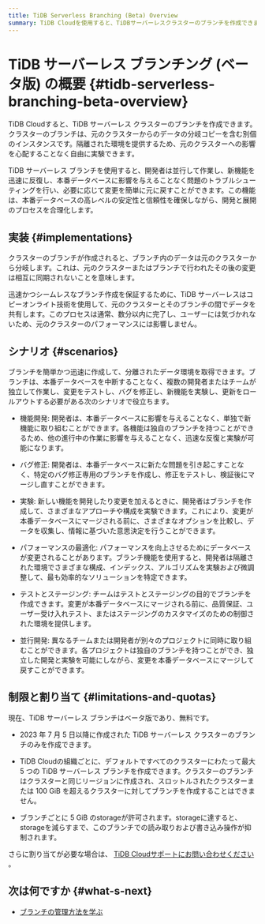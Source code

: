 ```yaml
---
title: TiDB Serverless Branching (Beta) Overview
summary: TiDB Cloudを使用すると、TiDBサーバーレスクラスターのブランチを作成できます。ブランチは元のクラスターからのデータの分岐コピーを含む別個のインスタンスで、隔離された環境を提供します。開発者はブランチを使用して新機能を迅速に反復し、本番データベースに影響を与えることなく問題のトラブルシューティングを行い、変更を簡単に元に戻すことができます。現在、TiDBサーバーレスブランチはベータ版であり、無料です。2023年7月5日以降に作成されたTiDBサーバーレスクラスターのブランチのみを作成できます。また、各ブランチには5 GiBのstorageが許可されます。
---
```


# TiDB サーバーレス ブランチング (ベータ版) の概要 {#tidb-serverless-branching-beta-overview}

TiDB Cloudすると、TiDB サーバーレス クラスターのブランチを作成できます。クラスターのブランチは、元のクラスターからのデータの分岐コピーを含む別個のインスタンスです。隔離された環境を提供するため、元のクラスターへの影響を心配することなく自由に実験できます。

TiDB サーバーレス ブランチを使用すると、開発者は並行して作業し、新機能を迅速に反復し、本番データベースに影響を与えることなく問題のトラブルシューティングを行い、必要に応じて変更を簡単に元に戻すことができます。この機能は、本番データベースの高レベルの安定性と信頼性を確保しながら、開発と展開のプロセスを合理化します。

## 実装 {#implementations}

クラスターのブランチが作成されると、ブランチ内のデータは元のクラスターから分岐します。これは、元のクラスターまたはブランチで行われたその後の変更は相互に同期されないことを意味します。

迅速かつシームレスなブランチ作成を保証するために、TiDB サーバーレスはコピーオンライト技術を使用して、元のクラスターとそのブランチの間でデータを共有します。このプロセスは通常、数分以内に完了し、ユーザーには気づかれないため、元のクラスターのパフォーマンスには影響しません。

## シナリオ {#scenarios}

ブランチを簡単かつ迅速に作成して、分離されたデータ環境を取得できます。ブランチは、本番データベースを中断することなく、複数の開発者またはチームが独立して作業し、変更をテストし、バグを修正し、新機能を実験し、更新をロールアウトする必要がある次のシナリオで役立ちます。

-   機能開発: 開発者は、本番データベースに影響を与えることなく、単独で新機能に取り組むことができます。各機能は独自のブランチを持つことができるため、他の進行中の作業に影響を与えることなく、迅速な反復と実験が可能になります。

-   バグ修正: 開発者は、本番データベースに新たな問題を引き起こすことなく、特定のバグ修正専用のブランチを作成し、修正をテストし、検証後にマージし直すことができます。

-   実験: 新しい機能を開発したり変更を加えるときに、開発者はブランチを作成して、さまざまなアプローチや構成を実験できます。これにより、変更が本番データベースにマージされる前に、さまざまなオプションを比較し、データを収集し、情報に基づいた意思決定を行うことができます。

-   パフォーマンスの最適化: パフォーマンスを向上させるためにデータベースが変更されることがあります。ブランチ機能を使用すると、開発者は隔離された環境でさまざまな構成、インデックス、アルゴリズムを実験および微調整して、最も効率的なソリューションを特定できます。

-   テストとステージング: チームはテストとステージングの目的でブランチを作成できます。変更が本番データベースにマージされる前に、品質保証、ユーザー受け入れテスト、またはステージングのカスタマイズのための制御された環境を提供します。

-   並行開発: 異なるチームまたは開発者が別々のプロジェクトに同時に取り組むことができます。各プロジェクトは独自のブランチを持つことができ、独立した開発と実験を可能にしながら、変更を本番データベースにマージして戻すことができます。

## 制限と割り当て {#limitations-and-quotas}

現在、TiDB サーバーレス ブランチはベータ版であり、無料です。

-   2023 年 7 月 5 日以降に作成された TiDB サーバーレス クラスターのブランチのみを作成できます。

-   TiDB Cloudの組織ごとに、デフォルトですべてのクラスターにわたって最大 5 つの TiDB サーバーレス ブランチを作成できます。クラスターのブランチはクラスターと同じリージョンに作成され、スロットルされたクラスターまたは 100 GiB を超えるクラスターに対してブランチを作成することはできません。

-   ブランチごとに 5 GiB のstorageが許可されます。storageに達すると、storageを減らすまで、このブランチでの読み取りおよび書き込み操作が抑制されます。

さらに割り当てが必要な場合は、 [TiDB Cloudサポートにお問い合わせください](/tidb-cloud/tidb-cloud-support.md) 。

## 次は何ですか {#what-s-next}

-   [ブランチの管理方法を学ぶ](/tidb-cloud/branch-manage.md)
